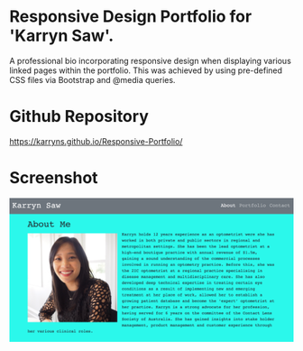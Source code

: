 # Responsive Design Portfolio for 'Karryn Saw'. 

A professional bio incorporating responsive design when displaying various linked pages within the portfolio. This was achieved by using pre-defined CSS files via Bootstrap and @media queries. 


# Github Repository

https://karryns.github.io/Responsive-Portfolio/


# Screenshot

<img src="./Assets/ScreenShot.png">



